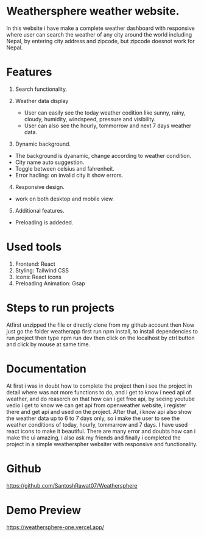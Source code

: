  # Weathersphere weather website.

 In this website i have make a complete weather dashboard with responsive where user can search the weather of any city around the world including Nepal, by entering city address and zipcode, but zipcode doesnot work for Nepal.

 # Features
 1. Search functionality.
 2. Weather data display
    - User can easily see the today weather codition like sunny, rainy, cloudy, humidity, windspeed, pressure and visibility.
    - User can also see the hourly, tommorrow and next 7 days weather data.

 3. Dynamic background.
   - The background is dyanamic, change according to weather condition.
   - City name auto suggestion.
   - Toggle between celsius and fahrenheit.
   - Error hadling: on invalid city it show errors.
 4. Responsive design.
   - work on both desktop and mobile view.
 5. Additional features.
   - Preloading is addeded.

# Used tools
 1. Frontend: React
 2. Styling: Tailwind CSS
 3. Icons: React icons
 4. Preloading Animation: Gsap

# Steps to run projects
Atfirst unzipped the file or directly clone from my github account then 
Now just go the folder weatherapp first run npm install, to install dependencies to run project then type npm run dev then click on the localhost by ctrl button and click by mouse at same time.

# Documentation
At first i was in doubt how to complete the project then i see the project in detail where was not more functions to do, and i get to know i need api of weather, and do reaserch on that how can i get free api, by seeing youtube vedio i get to know we can get api from openweather website, i register there and get api and used on the project.
After that, i know api also show the weather data up to 6 to 7 days only, so i make the user to see the weather conditions of today, hourly, tommarrow and 7 days. I have used react icons to make it beautiful.
There are many error and doubts how can i make the ui amazing, i also ask my friends and finally i completed the project in a simple weatherspher websiter with responsive and functionality.

# Github 
https://github.com/SantoshRawat07/Weathersphere

# Demo Preview
https://weathersphere-one.vercel.app/

